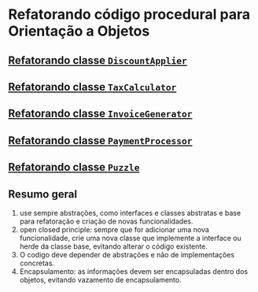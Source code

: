 # Refatorando código procedural para Orientação a Objetos

## [Refatorando classe  `DiscountApplier`](DiscountApplier.md)

## [Refatorando classe `TaxCalculator`](TaxCalculator.md)

## [Refatorando classe `InvoiceGenerator`](InvoiceGenerator.md)

## [Refatorando classe `PaymentProcessor`](PaymentProcessor.md)

## [Refatorando classe `Puzzle`](Puzzle.md)


## Resumo geral

1. use sempre abstrações, como interfaces e classes abstratas e base para refatoração e criação de novas funcionalidades.
2. open closed principle: sempre que for adicionar uma nova funcionalidade, crie uma nova classe que implemente a interface ou herde da classe base, evitando alterar o código existente.
3. O codigo deve depender de abstrações e não de implementações concretas.
4. Encapsulamento: as informações devem ser encapsuladas dentro dos objetos, evitando vazamento de encapsulamento.
